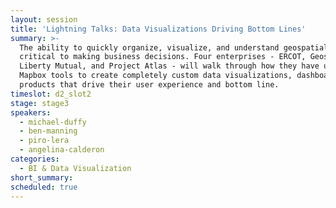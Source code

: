 ```yaml
---
layout: session
title: 'Lightning Talks: Data Visualizations Driving Bottom Lines'
summary: >-
  The ability to quickly organize, visualize, and understand geospatial data is
  critical to making business decisions. Four enterprises - ERCOT, Geospock,
  Liberty Mutual, and Project Atlas - will walk through how they have used
  Mapbox tools to create completely custom data visualizations, dashboards, and
  products that drive their user experience and bottom line.
timeslot: d2_slot2
stage: stage3
speakers:
  - michael-duffy
  - ben-manning
  - piro-lera
  - angelina-calderon
categories:
  - BI & Data Visualization
short_summary:
scheduled: true
---
```


